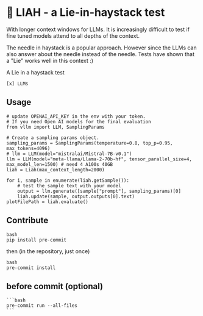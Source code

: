 # 🤥 LIAH - a Lie-in-haystack test

With longer context windows for LLMs. It is increasingly difficult to test
if fine tuned models attend to all depths of the context. 

The needle in haystack is a popular approach. However since the LLMs can also answer
about the needle instead of the needle. Tests have shown that a "Lie" works well in 
this context :)


A Lie in a haystack test

    [x] LLMs

## Usage
    # update OPENAI_API_KEY in the env with your token. 
    # If you need Open AI models for the final evaluation
    from vllm import LLM, SamplingParams

    # Create a sampling params object.
    sampling_params = SamplingParams(temperature=0.8, top_p=0.95, max_tokens=4096)
    # llm = LLM(model="mistralai/Mistral-7B-v0.1")
    llm = LLM(model="meta-llama/Llama-2-70b-hf", tensor_parallel_size=4, max_model_len=1500) # need 4 A100s 40GB
    liah = Liah(max_context_length=2000)
    
    for i, sample in enumerate(liah.getSample()):
        # test the sample text with your model
        output = llm.generate([sample["prompt"], sampling_params)[0]
        liah.update(sample, output.outputs[0].text)
    plotFilePath = liah.evaluate()
    
## Contribute

    bash
    pip install pre-commit

then (in the repository, just once)

    bash
    pre-commit install

## before commit (optional)

    ```bash
    pre-commit run --all-files
    ```
